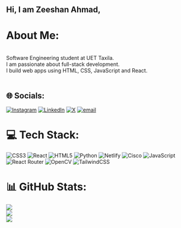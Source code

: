 ## Hi, I am Zeeshan Ahmad,

#  About Me:
<br>Software Engineering student at UET Taxila.<br>I am passionate about full-stack development.<br>I build web apps using HTML, CSS, JavaScript and React.<br><br>


## 🌐 Socials:
[![Instagram](https://img.shields.io/badge/Instagram-%23E4405F.svg?logo=Instagram&logoColor=white)](https://instagram.com/thenameiszeshan) [![LinkedIn](https://img.shields.io/badge/LinkedIn-%230077B5.svg?logo=linkedin&logoColor=white)](https://linkedin.com/in/zeeshanahmad8086) [![X](https://img.shields.io/badge/X-black.svg?logo=X&logoColor=white)](https://x.com/Zeeshan_Ah7) [![email](https://img.shields.io/badge/Email-D14836?logo=gmail&logoColor=white)](mailto:zeeshanahmad8086@gmail.com) 

# 💻 Tech Stack:
![CSS3](https://img.shields.io/badge/css3-%231572B6.svg?style=for-the-badge&logo=css3&logoColor=white) ![React](https://img.shields.io/badge/react-%2320232a.svg?style=for-the-badge&logo=react&logoColor=%2361DAFB) ![HTML5](https://img.shields.io/badge/html5-%23E34F26.svg?style=for-the-badge&logo=html5&logoColor=white) ![Python](https://img.shields.io/badge/python-3670A0?style=for-the-badge&logo=python&logoColor=ffdd54) ![Netlify](https://img.shields.io/badge/netlify-%23000000.svg?style=for-the-badge&logo=netlify&logoColor=#00C7B7) ![Cisco](https://img.shields.io/badge/cisco-%23049fd9.svg?style=for-the-badge&logo=cisco&logoColor=black) ![JavaScript](https://img.shields.io/badge/javascript-%23323330.svg?style=for-the-badge&logo=javascript&logoColor=%23F7DF1E) ![React Router](https://img.shields.io/badge/React_Router-CA4245?style=for-the-badge&logo=react-router&logoColor=white) ![OpenCV](https://img.shields.io/badge/opencv-%23white.svg?style=for-the-badge&logo=opencv&logoColor=white) ![TailwindCSS](https://img.shields.io/badge/tailwindcss-%2338B2AC.svg?style=for-the-badge&logo=tailwind-css&logoColor=white)
# 📊 GitHub Stats:
![](https://github-readme-stats.vercel.app/api?username=ZeeshanAhmad678&theme=dark&hide_border=false&include_all_commits=false&count_private=false)<br/>
![](https://nirzak-streak-stats.vercel.app/?user=ZeeshanAhmad678&theme=dark&hide_border=false)<br/>
![](https://github-readme-stats.vercel.app/api/top-langs/?username=ZeeshanAhmad678&theme=dark&hide_border=false&include_all_commits=false&count_private=false&layout=compact)

<!-- Proudly created with GPRM ( https://gprm.itsvg.in ) -->
